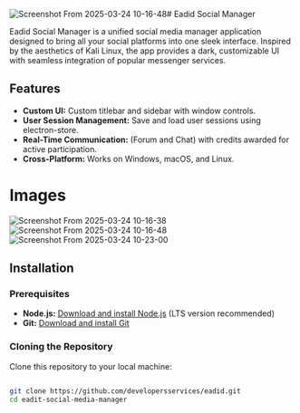 ![Screenshot From 2025-03-24 10-16-48](https://github.com/user-attachments/assets/03415aa5-3521-4a7a-836f-df1499e08702)# Eadid Social Manager

Eadid Social Manager is a unified social media manager application designed to bring all your social platforms into one sleek interface. Inspired by the aesthetics of Kali Linux, the app provides a dark, customizable UI with seamless integration of popular messenger services.

## Features

- **Custom UI:** Custom titlebar and sidebar with window controls.
- **User Session Management:** Save and load user sessions using electron-store.
- **Real-Time Communication:** (Forum and Chat) with credits awarded for active participation.
- **Cross-Platform:** Works on Windows, macOS, and Linux.

# Images

![Screenshot From 2025-03-24 10-16-38](https://github.com/user-attachments/assets/3b498acc-2b14-4dc6-9d8b-30da7803ec7a)
![Screenshot From 2025-03-24 10-16-48](https://github.com/user-attachments/assets/6a158143-b110-4ba4-a67e-f4cd28906ab6)
![Screenshot From 2025-03-24 10-23-00](https://github.com/user-attachments/assets/3dee7a0b-4eb2-49e7-a1a6-848c5ae96131)

## Installation

### Prerequisites

- **Node.js:** [Download and install Node.js](https://nodejs.org/) (LTS version recommended)
- **Git:** [Download and install Git](https://git-scm.com/)

### Cloning the Repository

Clone this repository to your local machine:

```bash

git clone https://github.com/developersservices/eadid.git
cd eadit-social-media-manager
